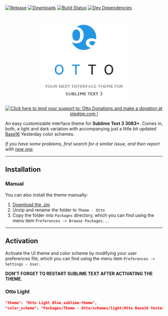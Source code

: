 [![Release][release-image]][release-url] [![Downloads][downloads-image]][downloads-url] [![Build Status][travis-image]][travis-url] [![Dev Dependencies][dev-dependencies-image]][dev-dependencies-url]

<br>

<p align="center">
<img src="media/logo.png" alt="Otto, your next interface theme for Sublime Text 3">
</p>

<p align="center">
<a href='https://pledgie.com/campaigns/31119'><img alt='Click here to lend your support to: Otto Donations and make a donation at pledgie.com !' src='https://pledgie.com/campaigns/31119.png?skin_name=chrome' border='0' ></a>
</p>

An easy customizable interface theme for **Sublime Text 3 3083+**. Comes in, both, a light and dark variation with accompanying just a little bit updated [Base16](https://github.com/chriskempson/base16) Yesterday color schemes. 

*If you have some problems, first search for a similar issue, and then report with [new one](https://github.com/oivva/otto/issues).*

***

## Installation

<!-- ### Package Control

The easiest way to install is using [Sublime Package Control](https://sublime.wbond.net), where [Otto](#) is listed as `Theme - Otto`.

1. Open *Command Palette* using menu item `Tools -> Command Palette...` (OS X: <kbd>⌘</kbd> + <kbd>⇧</kbd> + <kbd>P</kbd> | Windows/Linux: <kbd>Ctrl</kbd> + <kbd>Shift</kbd> + <kbd>P</kbd>)
2. Choose `Package Control: Install Package`
3. Find `Theme - Otto` and hit <kbd>Enter</kbd>
-->

### Manual

You can also install the theme manually:

1. [Download the .zip](https://github.com/oivva/otto/releases)
2. Unzip and rename the folder to `Theme - Otto`
3. Copy the folder into `Packages` directory, which you can find using the menu item `Preferences -> Browse Packages...`

***

## Activation

Activate the UI theme and color scheme by modifying your user preferences file, which you can find using the menu item `Preferences -> Settings - User`.

**DON'T FORGET TO RESTART SUBLIME TEXT AFTER ACTIVATING THE THEME.**

### Otto Light

```json
"theme": "Otto Light Blue.sublime-theme",
"color_scheme": "Packages/Theme - Otto/schemes/light/Otto Base16 Yesterday Light Blue.tmTheme"
```



[release-image]: https://img.shields.io/github/release/oivva/otto.svg?style=flat-square
[release-url]: https://github.com/oivva/otto/releases

[downloads-image]: https://img.shields.io/packagecontrol/dt/Theme%20-%20Otto.svg?style=flat-square
[downloads-url]: https://packagecontrol.io/packages/Theme%20-%20Otto

[travis-image]: https://img.shields.io/travis/oivva/otto.svg?style=flat-square
[travis-url]: https://travis-ci.org/oivva/otto

[dev-dependencies-image]: https://img.shields.io/david/dev/oivva/otto.svg?style=flat-square
[dev-dependencies-url]: https://david-dm.org/oivva/otto#info=devDependencies
